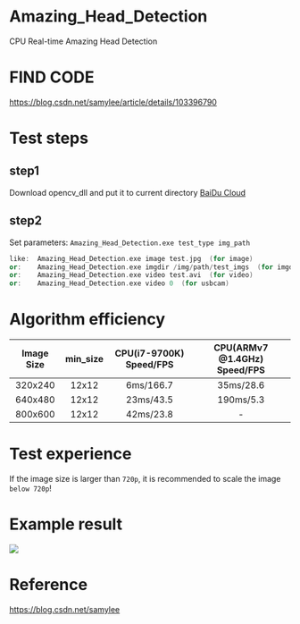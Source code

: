 # Amazing_Head_Detection
CPU Real-time Amazing Head Detection
# FIND CODE  
https://blog.csdn.net/samylee/article/details/103396790  
# Test steps
## step1
Download opencv_dll and put it to current directory [BaiDu Cloud](https://pan.baidu.com/s/14VIsF6PD6ktU7ctUh301wA)
## step2
Set parameters:
`Amazing_Head_Detection.exe test_type img_path`
```cpp
like:  Amazing_Head_Detection.exe image test.jpg  (for image)
or:    Amazing_Head_Detection.exe imgdir /img/path/test_imgs  (for imgdir)
or:    Amazing_Head_Detection.exe video test.avi  (for video)
or:    Amazing_Head_Detection.exe video 0  (for usbcam)
```
# Algorithm efficiency
| Image Size | min_size | CPU(i7-9700K) Speed/FPS | CPU(ARMv7 @1.4GHz) Speed/FPS |
|:------:|:------:|:------:|:------:|
| 320x240  | 12x12 | 6ms/166.7 |35ms/28.6|
| 640x480  | 12x12 | 23ms/43.5 |190ms/5.3|
| 800x600  | 12x12 | 42ms/23.8 |    -    |
# Test experience
If the image size is larger than `720p`, it is recommended to scale the image `below 720p`!
# Example result
![](result.jpg)
# Reference
https://blog.csdn.net/samylee
